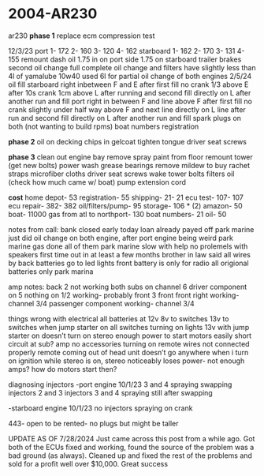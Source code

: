 # 2004-AR230
ar230
**phase 1**
  replace ecm
  compression test

12/3/23
  port
    1- 172
    2- 160
    3- 120
    4- 162
  starboard
    1- 162
    2- 170
    3- 131
    4- 155
remount dash
oil
  1.75 in on port side
  1.75 on starboard
trailer brakes
second oil change
full complete oil change and filters
have slightly less than 4l of yamalube 10w40
used 6l for partial oil change of both engines
2/5/24 oil fill
starboard right inbetween F and E after first fill no crank
1/3 above E after 10s crank
1cm above L after running and second fill
directly on L after another run and fill
port right in between F and line above F after first fill no crank
slightly under half way above F and next line
directly on L line after run and second fill
directly on L after another run and fill
spark plugs on both (not wanting to build rpms)
boat numbers
registration

**phase 2**
  oil on decking
  chips in gelcoat
  tighten tongue
  driver seat screws

**phase 3**
  clean out engine bay
  remove spray paint from floor
  remount tower (get new bolts)
  power wash
  grease bearings
  remove mildew
  to buy
  rachet straps
  microfiber cloths
  driver seat screws
  wake tower bolts
  filters
  oil (check how much came w/ boat)
  pump
  extension cord

**cost**
  home depot- 53
  registration- 55
  shipping- 21- 21
  ecu test- 107- 107
  ecu repair- 382- 382
  oil/filters/pump- 95
  storage- 106 * (2)
  amazon- 50
  boat- 11000
  gas from atl to northport- 130
  boat numbers- 21
  oil- 50

notes from call:
  bank closed early today
  loan already payed off
  park marine just did oil change on both engine, after port engine being weird
  park marine gas done all of them
  park marine slow with help
  no prolemels with speakers
  first time out in at least a few months
  brother in law said all wires by back batteries go to led lights
  front battery is only for radio
  all origional batteries
  only park marina

amp notes:
  back 2 not working
  both subs on channel 6
  driver component on 5
  nothing on 1/2 working- probably front 3
  front front right working- channel 3/4
  passenger component working- channel 3/4

things wrong with electrical
  all batteries at 12v
  8v to switches
  13v to switches when jump starter on
  all switches turning on lights
  13v with jump starter on doesn’t turn on stereo
  enough power to start motors easily
  short circuit at sub? amp
  no accessories turning on
  remote wires not connected properly
  remote coming out of head unit doesn’t go anywhere
  when i turn on ignition while stereo is on, stereo noticeably loses power- not enough amps? how do motors start then?

diagnosing injectors
  -port engine 10/1/23
  3 and 4 spraying
  swapping injectors 2 and 3
  injectors 3 and 4 spraying still after swapping

-starboard engine 10/1/23
  no injectors spraying on crank

443- open to be rented- no plugs but might be taller

UPDATE AS OF 7/28/2024
  Just came across this post from a while ago. Got both of the ECUs fixed and working, found the source of the problem was a bad ground (as always). Cleaned up and fixed the rest of the problems and sold for a profit well over $10,000. Great success
